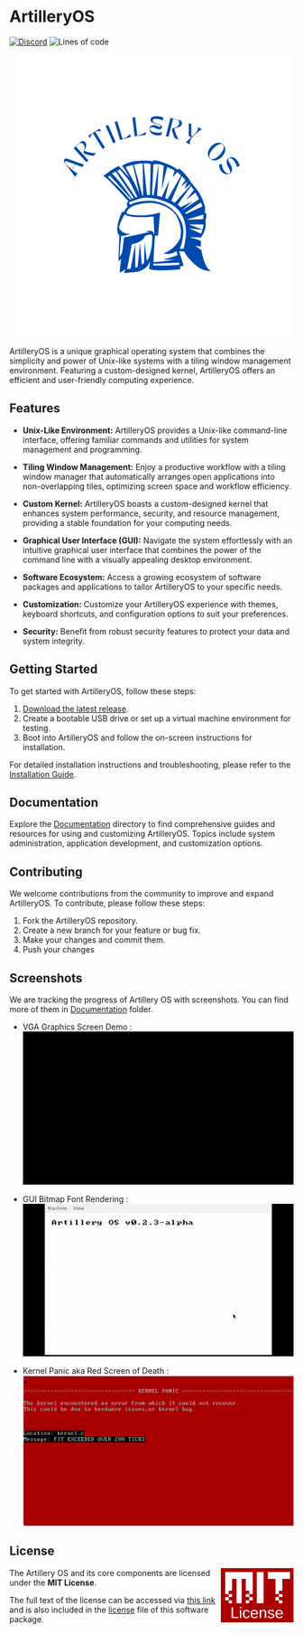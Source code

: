 # ArtilleryOS 
[![Discord](https://img.shields.io/discord/1148155381290369074?logo=Discord&label=Discord)](https://discord.gg/jgmtqrJshV)
![Lines of code](https://img.shields.io/tokei/lines/github/lvntky/ArtilleryOS)

![ArtilleryOS Logo](/docs/logo.png)

ArtilleryOS is a unique graphical operating system that combines the simplicity and power of Unix-like systems with a tiling window management environment. Featuring a custom-designed kernel, ArtilleryOS offers an efficient and user-friendly computing experience.

## Features

- **Unix-Like Environment:** ArtilleryOS provides a Unix-like command-line interface, offering familiar commands and utilities for system management and programming.

- **Tiling Window Management:** Enjoy a productive workflow with a tiling window manager that automatically arranges open applications into non-overlapping tiles, optimizing screen space and workflow efficiency.

- **Custom Kernel:** ArtilleryOS boasts a custom-designed kernel that enhances system performance, security, and resource management, providing a stable foundation for your computing needs.

- **Graphical User Interface (GUI):** Navigate the system effortlessly with an intuitive graphical user interface that combines the power of the command line with a visually appealing desktop environment.

- **Software Ecosystem:** Access a growing ecosystem of software packages and applications to tailor ArtilleryOS to your specific needs.

- **Customization:** Customize your ArtilleryOS experience with themes, keyboard shortcuts, and configuration options to suit your preferences.

- **Security:** Benefit from robust security features to protect your data and system integrity.

## Getting Started

To get started with ArtilleryOS, follow these steps:

1. [Download the latest release](https://github.com/yourusername/ArtilleryOS/releases).
2. Create a bootable USB drive or set up a virtual machine environment for testing.
3. Boot into ArtilleryOS and follow the on-screen instructions for installation.

For detailed installation instructions and troubleshooting, please refer to the [Installation Guide](docs/installation-guide.md).

## Documentation

Explore the [Documentation](docs/) directory to find comprehensive guides and resources for using and customizing ArtilleryOS. Topics include system administration, application development, and customization options.

## Contributing

We welcome contributions from the community to improve and expand ArtilleryOS. To contribute, please follow these steps:

1. Fork the ArtilleryOS repository.
2. Create a new branch for your feature or bug fix.
3. Make your changes and commit them.
4. Push your changes

## Screenshots
We are tracking the progress of Artillery OS with screenshots. You can find more of them in [Documentation](docs/) folder.

* VGA Graphics Screen Demo :
![InitialGraphics](docs/screen_demo.gif)

* GUI Bitmap Font Rendering :
![Font](docs/font_render.gif)

* Kernel Panic aka Red Screen of Death :
![kernelPanic](docs/kernel_panic.png)



## License

<a href="https://opensource.org/licenses/MIT">
  <img align="right" height="96" alt="MIT License" src="/docs/mit.jpg" />
</a>

The Artillery OS and its core components are licensed under the **MIT License**.

The full text of the license can be accessed via [this link](https://opensource.org/licenses/MIT) and is also included in the [license](LICENSE) file of this software package.

